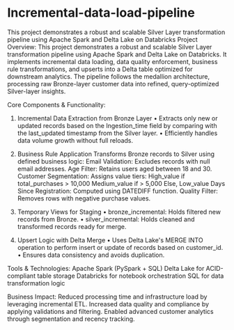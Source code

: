 # Incremental-data-load-pipeline
This project demonstrates a robust and scalable Silver Layer transformation pipeline using Apache Spark and Delta Lake on Databricks
Project Overview:
This project demonstrates a robust and scalable Silver Layer transformation pipeline using Apache Spark and Delta Lake on Databricks. It implements incremental data loading, data quality enforcement, business rule transformations, and upserts into a Delta table optimized for downstream analytics. The pipeline follows the medallion architecture, processing raw Bronze-layer customer data into refined, query-optimized Silver-layer insights.

Core Components & Functionality:
1. Incremental Data Extraction from Bronze Layer
•	Extracts only new or updated records based on the Ingestion_time field by comparing with the last_updated timestamp from the Silver layer.
•	Efficiently handles data volume growth without full reloads.

2. Business Rule Application
Transforms Bronze records to Silver using defined business logic:
Email Validation: Excludes records with null email addresses.
Age Filter: Retains users aged between 18 and 30.
Customer Segmentation: Assigns value tiers:
High_value if total_purchases > 10,000
Medium_value if > 5,000
Else, Low_value
Days Since Registration: Computed using DATEDIFF function.
Quality Filter: Removes rows with negative purchase values.


3. Temporary Views for Staging
•	bronze_incremental: Holds filtered new records from Bronze.
•	silver_incremental: Holds cleaned and transformed records ready for merge.

4. Upsert Logic with Delta Merge
•	Uses Delta Lake's MERGE INTO operation to perform insert or update of records based on customer_id.
•	Ensures data consistency and avoids duplication.



Tools & Technologies:
Apache Spark (PySpark + SQL)
Delta Lake for ACID-compliant table storage
Databricks for notebook orchestration
SQL for data transformation logic

Business Impact:
Reduced processing time and infrastructure load by leveraging incremental ETL.
Increased data quality and compliance by applying validations and filtering.
Enabled advanced customer analytics through segmentation and recency tracking.
